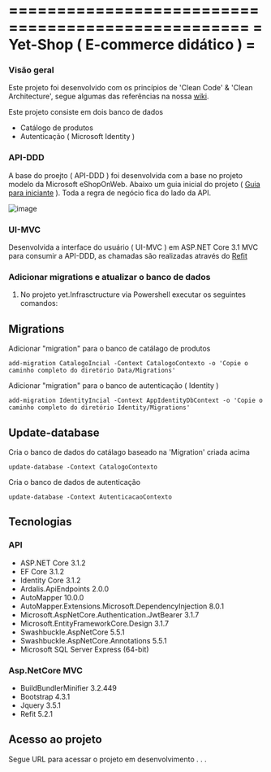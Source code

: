 ===================================================
=       Yet-Shop ( E-commerce didático )          =
===================================================

### Visão geral
Este projeto foi desenvolvido com os princípios de 'Clean Code' & 'Clean Architecture', segue algumas das referências na nossa [wiki](https://github.com/marcelobiberg/YetShop/wiki). 

Este projeto consiste em dois banco de dados
* Catálogo de produtos
* Autenticação ( Microsoft Identity )


### API-DDD
A base do proejto ( API-DDD ) foi desenvolvida com a base no projeto  modelo da Microsoft eShopOnWeb. Abaixo um guia inicial do projeto
( [Guia para iniciante](https://github.com/dotnet-architecture/eShopOnWeb/wiki/Getting-Started-for-Beginners) ).
Toda a regra de negócio fica do lado da API.

![image](https://user-images.githubusercontent.com/13973962/93723506-6146d980-fb75-11ea-96f9-5789424f1788.png)

### UI-MVC
Desenvolvida  a interface do usuário ( UI-MVC ) em ASP.NET Core 3.1 MVC para consumir a API-DDD, as chamadas são realizadas através do [Refit](https://github.com/marcelobiberg/YetShop/wiki/Refit-(-httpClient-de-maneira-simples-e-pr%C3%A1tica-)) 



### Adicionar migrations e atualizar o banco de dados

1. No projeto yet.Infrasctructure via Powershell executar os seguintes comandos:

## Migrations

Adicionar "migration" para o banco de catálago de produtos
```
add-migration CatalogoIncial -Context CatalogoContexto -o 'Copie o caminho completo do diretório Data/Migrations'
```
Adicionar "migration" para o banco de autenticação ( Identity )
```
add-migration IdentityIncial -Context AppIdentityDbContext -o 'Copie o caminho completo do diretório Identity/Migrations'
```

## Update-database

Cria o banco de dados do catálago baseado na 'Migration' criada acima
```
update-database -Context CatalogoContexto
```
Cria o banco de dados de autenticação
```
update-database -Context AutenticacaoContexto
```

## Tecnologias
### API
* ASP.NET Core 3.1.2
* EF Core 3.1.2
* Identity Core 3.1.2
* Ardalis.ApiEndpoints 2.0.0
* AutoMapper 10.0.0
* AutoMapper.Extensions.Microsoft.DependencyInjection 8.0.1
* Microsoft.AspNetCore.Authentication.JwtBearer 3.1.7
* Microsoft.EntityFrameworkCore.Design 3.1.7
* Swashbuckle.AspNetCore 5.5.1
* Swashbuckle.AspNetCore.Annotations 5.5.1
* Microsoft SQL Server Express (64-bit)

### Asp.NetCore MVC
* BuildBundlerMinifier 3.2.449
* Bootstrap 4.3.1 
* Jquery 3.5.1
* Refit 5.2.1


## Acesso ao projeto

Segue URL para acessar o projeto em desenvolvimento . . .
